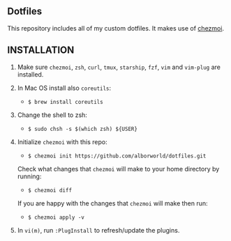 Dotfiles
--------
This repository includes all of my custom dotfiles. It makes use of [chezmoi](https://www.chezmoi.io/).

INSTALLATION
------------
1. Make sure `chezmoi`, `zsh`, `curl`, `tmux`, `starship`, `fzf`, `vim` and `vim-plug` are installed. 

2. In Mac OS install also `coreutils`:
   * `$ brew install coreutils`

3. Change the shell to zsh:
   * `$ sudo chsh -s $(which zsh) ${USER}`

4. Initialize `chezmoi` with this repo:
   * `$ chezmoi init https://github.com/alborworld/dotfiles.git`

   Check what changes that `chezmoi` will make to your home directory by running:
   * `$ chezmoi diff`

   If you are happy with the changes that `chezmoi` will make then run:
   * `$ chezmoi apply -v`

5. In `vi(m)`, run `:PlugInstall` to refresh/update the plugins.
